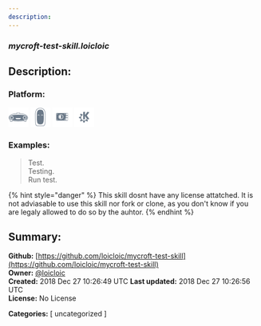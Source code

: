```yaml
---
description: 
---
```


### _mycroft-test-skill.loicloic_  
## Description:  
  
  
  
### Platform:  
 ![Mark I](../.gitbook/assets/mark-1-icon.png)  ![Mark II](../.gitbook/assets/mark-2-icon.png)  ![Picroft](../.gitbook/assets/picroft-icon.png)  ![plasmoid](../.gitbook/assets/kde.png)   
### Examples:  
> Test.  
> Testing.  
> Run test.  
  
{% hint style="danger" %}
This skill dosnt have any license attatched. It is not adviasable to use this skill nor fork or clone, as you don't know if you are legaly allowed to do so by the auhtor.
{% endhint %}
  
## Summary:  
**Github:** [https://github.com/loicloic/mycroft-test-skill](https://github.com/loicloic/mycroft-test-skill)  
**Owner:** [@loicloic](https://github.com/loicloic)  
**Created:** 2018 Dec 27 10:26:49 UTC  **Last updated:** 2018 Dec 27 10:26:56 UTC  
**License:** No License  
  
**Categories:** [ uncategorized ]   
